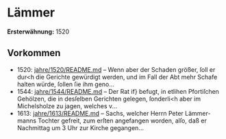 # Lämmer

**Ersterwähnung:** 1520

## Vorkommen
- 1520: [jahre/1520/README.md](../jahre/1520/README.md) – Wenn aber der
Schaden größer, ſoll er dur<h die Gerichte gewürdigt
werden, und im Fall der Abt mehr Schafe halten würde,
ſollen ſie ihm geno...
- 1544: [jahre/1544/README.md](../jahre/1544/README.md) – Der Rat if} befugt, in etlihen Pfortiſchen Gehölzen,
die in desſelben Gerichten gelegen, ſonderli<h aber im
Michelsholze zu jagen, welches v...
- 1613: [jahre/1613/README.md](../jahre/1613/README.md) – Sachs, welcher Herrn Peter Lämmer-
manns Tochter gefreit, zum erſten angefangen worden,
alſo, daß er Nachmittag um 3 Uhr zur Kirche gegangen...
